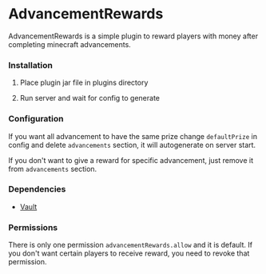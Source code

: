 # AdvancementRewards

AdvancementRewards is a simple plugin to reward players with money after  completing minecraft advancements.

### Installation

1. Place plugin jar file in plugins directory

2. Run server and wait for config to generate

### Configuration

If you want all advancement to have the same prize change `defaultPrize` in config and delete `advancements` section, it will autogenerate on server start.

If you don't want to give a reward for specific advancement, just remove it from `advancements` section.

### Dependencies

* [Vault](https://github.com/milkbowl/Vault) 

### Permissions

There is only one permission `advancementRewards.allow` and it is default. If you don't want certain players to receive reward, you need to revoke that permission.